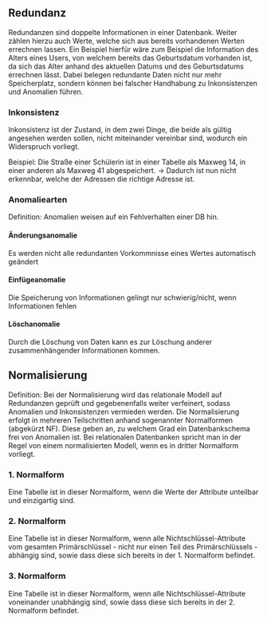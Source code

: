 ## Redundanz
Redundanzen sind doppelte Informationen in einer Datenbank. Weiter zählen hierzu auch Werte, welche sich aus bereits vorhandenen Werten errechnen lassen. Ein Beispiel hierfür wäre zum Beispiel die Information des Alters eines Users, von welchem bereits das Geburtsdatum vorhanden ist, da sich das Alter anhand des aktuellen Datums und des Geburtsdatums errechnen lässt. Dabei belegen redundante Daten nicht nur mehr Speicherplatz, sondern können bei falscher Handhabung zu Inkonsistenzen und Anomalien führen.
### Inkonsistenz
Inkonsistenz ist der Zustand, in dem zwei Dinge, die beide als gültig angesehen
werden sollen, nicht miteinander vereinbar sind, wodurch ein Widerspruch vorliegt.

Beispiel: Die Straße einer Schülerin ist in einer Tabelle als Maxweg 14, in einer anderen
als Maxweg 41 abgespeichert.
-> Dadurch ist nun nicht erkennbar, welche der Adressen die richtige Adresse ist.

### Anomaliearten
Definition: Anomalien weisen auf ein Fehlverhalten einer DB hin.
#### Änderungsanomalie
Es werden nicht alle redundanten Vorkommnisse eines Wertes automatisch geändert
#### Einfügeanomalie
Die Speicherung von Informationen gelingt nur schwierig/nicht, wenn Informationen fehlen
#### Löschanomalie
Durch die Löschung von Daten kann es zur Löschung anderer zusammenhängender Informationen kommen.

## Normalisierung
Definition: Bei der Normalisierung wird das relationale Modell auf Redundanzen geprüft und gegebenenfalls weiter verfeinert, sodass Anomalien und Inkonsistenzen vermieden werden. Die Normalisierung erfolgt in mehreren Teilschritten anhand sogenannter Normalformen (abgekürzt NF). Diese geben an, zu welchem Grad ein Datenbankschema frei von Anomalien ist. Bei relationalen Datenbanken spricht man in der Regel von einem normalisierten Modell, wenn es in dritter Normalform vorliegt.
### 1. Normalform
Eine Tabelle ist in dieser Normalform, wenn die Werte der Attribute unteilbar und einzigartig sind.
### 2. Normalform
Eine Tabelle ist in dieser Normalform, wenn alle Nichtschlüssel-Attribute vom gesamten Primärschlüssel - nicht nur einen Teil des Primärschlüssels - abhängig sind, sowie dass diese sich bereits in der 1. Normalform befindet.
### 3. Normalform
Eine Tabelle ist in dieser Normalform, wenn alle Nichtschlüssel-Attribute voneinander unabhängig sind, sowie dass diese sich bereits in der 2. Normalform befindet.